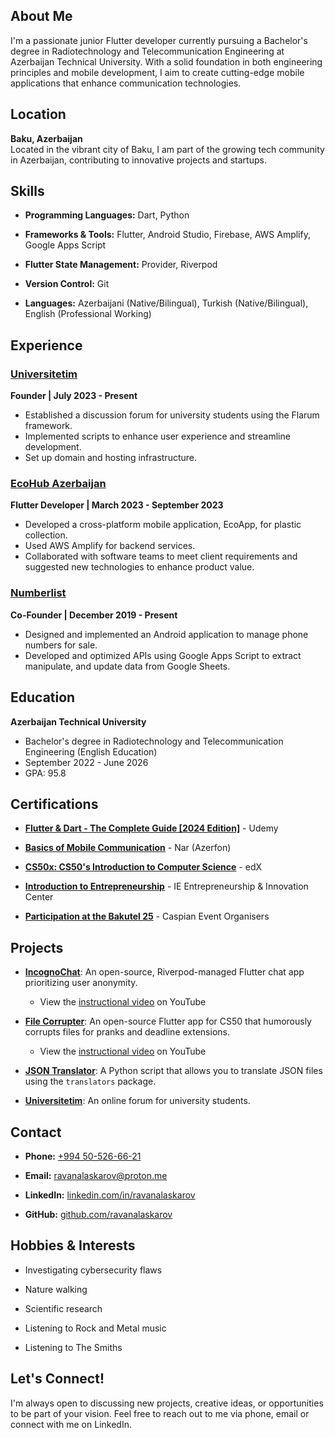 ## About Me

I'm a passionate junior Flutter developer currently pursuing a Bachelor's degree in Radiotechnology and Telecommunication Engineering at Azerbaijan Technical University. With a solid foundation in both engineering principles and mobile development, I aim to create cutting-edge mobile applications that enhance communication technologies. 

## Location

**Baku, Azerbaijan**  
Located in the vibrant city of Baku, I am part of the growing tech community in Azerbaijan, contributing to innovative projects and startups.


## Skills

- **Programming Languages:** Dart, Python

- **Frameworks & Tools:** Flutter, Android Studio, Firebase, AWS Amplify, Google Apps Script

- **Flutter State Management:** Provider, Riverpod

- **Version Control:** Git

- **Languages:** Azerbaijani (Native/Bilingual), Turkish (Native/Bilingual), English (Professional Working)

## Experience

### [Universitetim](https://www.universitetim.com)
**Founder | July 2023 - Present**
- Established a discussion forum for university students using the Flarum framework.
- Implemented scripts to enhance user experience and streamline development.
- Set up domain and hosting infrastructure.


### [EcoHub Azerbaijan](https://www.ecohub.az)
**Flutter Developer | March 2023 - September 2023**
- Developed a cross-platform mobile application, EcoApp, for plastic collection.
- Used AWS Amplify for backend services.
- Collaborated with software teams to meet client requirements and suggested new technologies to enhance product value.

### [Numberlist](https://www.instagram.com/numberlist.az/)
**Co-Founder | December 2019 - Present**
- Designed and implemented an Android application to manage phone numbers for sale.
- Developed and optimized APIs using Google Apps Script to extract manipulate, and update data from Google Sheets.

## Education

**Azerbaijan Technical University**
- Bachelor's degree in Radiotechnology and Telecommunication Engineering (English Education)
- September 2022 - June 2026
- GPA: 95.8

## Certifications

- **[Flutter & Dart - The Complete Guide [2024 Edition]](https://www.udemy.com/certificate/UC-13d5adb5-e8e1-489a-9062-5d2c611a66a6/)** - Udemy

- **[Basics of Mobile Communication](assets/certificates/basics_of_mobile_communication.jpg)** - Nar (Azerfon)

- **[CS50x: CS50's Introduction to Computer Science](https://courses.edx.org/certificates/64e1dc3e6f354dd79c9ac075992e09eb)** - edX

- **[Introduction to Entrepreneurship](assets/certificates/introduction_to_entrepreneurship.png)** - IE Entrepreneurship & Innovation Center

- **[Participation at the Bakutel 25](assets/certificates/participation_at_the_bakutel_25.jpg)** - Caspian Event Organisers

## Projects

- **[IncognoChat](https://github.com/ravanalaskarov/incognochat)**: An open-source, Riverpod-managed Flutter chat app prioritizing user anonymity.
    - View the [instructional video](https://youtu.be/0Q108GtPCKk) on YouTube 

- **[File Corrupter](https://github.com/ravanalaskarov/flutter-file-corrupter)**: An open-source Flutter app for CS50 that humorously corrupts files for pranks and deadline extensions.
    - View the [instructional video](https://youtu.be/96MtrtkdSoE) on YouTube 

- **[JSON Translator](https://github.com/ravanalaskarov/json-translator)**: A Python script that allows you to translate JSON files using the       `translators` package.

- **[Universitetim](https://www.universitetim.com)**: An online forum for university students.


## Contact

- **Phone:** [+994 50-526-66-21](tel:+994505266621)

- **Email:** [ravanalaskarov@proton.me](mailto:ravanalaskarov@proton.me)

- **LinkedIn:** [linkedin.com/in/ravanalaskarov](https://www.linkedin.com/in/ravanalaskarov)

- **GitHub:** [github.com/ravanalaskarov](https://www.github.com/ravanalaskarov)

## Hobbies & Interests

- Investigating cybersecurity flaws

- Nature walking

- Scientific research

- Listening to Rock and Metal music

- Listening to The Smiths

## Let's Connect!

I'm always open to discussing new projects, creative ideas, or opportunities to be part of your vision. Feel free to reach out to me via phone, email or connect with me on LinkedIn.

